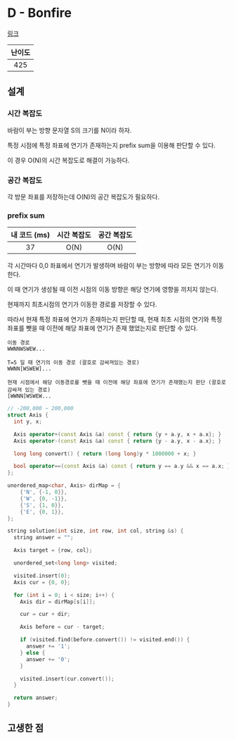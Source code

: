 # D - Bonfire

[링크](https://atcoder.jp/contests/abc398/tasks/abc398_d)

| 난이도 |
| :----: |
|  425   |

## 설계

### 시간 복잡도

바람이 부는 방향 문자열 S의 크기를 N이라 하자.

특정 시점에 특정 좌표에 연기가 존재하는지 prefix sum을 이용해 판단할 수 있다.

이 경우 O(N)의 시간 복잡도로 해결이 가능하다.

### 공간 복잡도

각 방문 좌표를 저장하는데 O(N)의 공간 복잡도가 필요하다.

### prefix sum

| 내 코드 (ms) | 시간 복잡도 | 공간 복잡도 |
| :----------: | :---------: | :---------: |
|      37      |    O(N)     |    O(N)     |

각 시간마다 0,0 좌표에서 연기가 발생하며 바람이 부는 방향에 따라 모든 연기가 이동한다.

이 때 연기가 생성될 때 이전 시점의 이동 방향은 해당 연기에 영향을 끼치지 않는다.

현재까지 최초시점의 연기가 이동한 경로를 저장할 수 있다.

따라서 현재 특정 좌표에 연기가 존재하는지 판단할 때, 현재 최초 시점의 연기와 특정 좌표를 뺏을 때 이전에 해당 좌표에 연기가 존재 했었는지로 판단할 수 있다.

```text
이동 경로
WWNNWSWEW...

T=5 일 때 연기의 이동 경로 (괄호로 감싸져있는 경로)
WWNN[WSWEW]...

현재 시점에서 해당 이동경로를 뺏을 때 이전에 해당 좌표에 연기가 존재했는지 판단 (괄호로 감싸져 있는 경로)
[WWNN]WSWEW...
```

```cpp
// -200,000 ~ 200,000
struct Axis {
  int y, x;

  Axis operator+(const Axis &a) const { return {y + a.y, x + a.x}; }
  Axis operator-(const Axis &a) const { return {y - a.y, x - a.x}; }

  long long convert() { return (long long)y * 1000000 + x; }

  bool operator==(const Axis &a) const { return y == a.y && x == a.x; }
};

unordered_map<char, Axis> dirMap = {
    {'N', {-1, 0}},
    {'W', {0, -1}},
    {'S', {1, 0}},
    {'E', {0, 1}},
};

string solution(int size, int row, int col, string &s) {
  string answer = "";

  Axis target = {row, col};

  unordered_set<long long> visited;

  visited.insert(0);
  Axis cur = {0, 0};

  for (int i = 0; i < size; i++) {
    Axis dir = dirMap[s[i]];

    cur = cur + dir;

    Axis before = cur - target;

    if (visited.find(before.convert()) != visited.end()) {
      answer += '1';
    } else {
      answer += '0';
    }

    visited.insert(cur.convert());
  }

  return answer;
}
```

## 고생한 점

